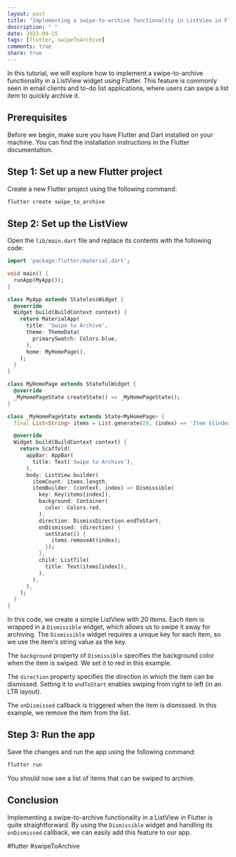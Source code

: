 ```yaml
---
layout: post
title: "Implementing a swipe-to-archive functionality in ListView in Flutter."
description: " "
date: 2023-09-15
tags: [flutter, swipeToArchive]
comments: true
share: true
---
```


In this tutorial, we will explore how to implement a swipe-to-archive functionality in a ListView widget using Flutter. This feature is commonly seen in email clients and to-do list applications, where users can swipe a list item to quickly archive it.

## Prerequisites
Before we begin, make sure you have Flutter and Dart installed on your machine. You can find the installation instructions in the Flutter documentation.

## Step 1: Set up a new Flutter project
Create a new Flutter project using the following command:

```dart
flutter create swipe_to_archive
```

## Step 2: Set up the ListView
Open the `lib/main.dart` file and replace its contents with the following code:

```dart
import 'package:flutter/material.dart';

void main() {
  runApp(MyApp());
}

class MyApp extends StatelessWidget {
  @override
  Widget build(BuildContext context) {
    return MaterialApp(
      title: 'Swipe to Archive',
      theme: ThemeData(
        primarySwatch: Colors.blue,
      ),
      home: MyHomePage(),
    );
  }
}

class MyHomePage extends StatefulWidget {
  @override
  _MyHomePageState createState() => _MyHomePageState();
}

class _MyHomePageState extends State<MyHomePage> {
  final List<String> items = List.generate(20, (index) => 'Item ${index + 1}');

  @override
  Widget build(BuildContext context) {
    return Scaffold(
      appBar: AppBar(
        title: Text('Swipe to Archive'),
      ),
      body: ListView.builder(
        itemCount: items.length,
        itemBuilder: (context, index) => Dismissible(
          key: Key(items[index]),
          background: Container(
            color: Colors.red,
          ),
          direction: DismissDirection.endToStart,
          onDismissed: (direction) {
            setState(() {
              items.removeAt(index);
            });
          },
          child: ListTile(
            title: Text(items[index]),
          ),
        ),
      ),
    );
  }
}
```

In this code, we create a simple ListView with 20 items. Each item is wrapped in a `Dismissible` widget, which allows us to swipe it away for archiving. The `Dismissible` widget requires a unique key for each item, so we use the item's string value as the key.

The `background` property of `Dismissible` specifies the background color when the item is swiped. We set it to red in this example.

The `direction` property specifies the direction in which the item can be dismissed. Setting it to `endToStart` enables swiping from right to left (in an LTR layout).

The `onDismissed` callback is triggered when the item is dismissed. In this example, we remove the item from the list.

## Step 3: Run the app
Save the changes and run the app using the following command:

```dart
flutter run
```

You should now see a list of items that can be swiped to archive.

## Conclusion
Implementing a swipe-to-archive functionality in a ListView in Flutter is quite straightforward. By using the `Dismissible` widget and handling its `onDismissed` callback, we can easily add this feature to our app.

#flutter #swipeToArchive